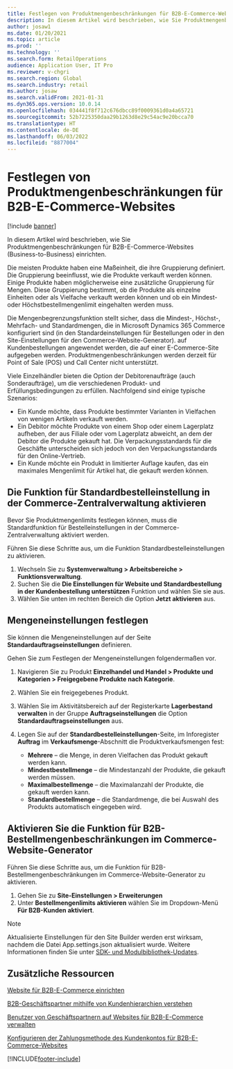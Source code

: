 ```yaml
---
title: Festlegen von Produktmengenbeschränkungen für B2B-E-Commerce-Websites
description: In diesem Artikel wird beschrieben, wie Sie Produktmengenbeschränkungen für B2B-E-Commerce-Websites (Business-to-Business) einrichten.
author: josaw1
ms.date: 01/20/2021
ms.topic: article
ms.prod: ''
ms.technology: ''
ms.search.form: RetailOperations
audience: Application User, IT Pro
ms.reviewer: v-chgri
ms.search.region: Global
ms.search.industry: retail
ms.author: josaw
ms.search.validFrom: 2021-01-31
ms.dyn365.ops.version: 10.0.14
ms.openlocfilehash: 034441f8f712c676dbcc89f0009361d0a4a65721
ms.sourcegitcommit: 52b7225350daa29b1263d8e29c54ac9e20bcca70
ms.translationtype: HT
ms.contentlocale: de-DE
ms.lasthandoff: 06/03/2022
ms.locfileid: "8877004"
---
```

# <a name="set-product-quantity-limits-for-b2b-e-commerce-sites"></a>Festlegen von Produktmengenbeschränkungen für B2B-E-Commerce-Websites

[!include [banner](../../includes/banner.md)]

In diesem Artikel wird beschrieben, wie Sie Produktmengenbeschränkungen für B2B-E-Commerce-Websites (Business-to-Business) einrichten.

Die meisten Produkte haben eine Maßeinheit, die ihre Gruppierung definiert. Die Gruppierung beeinflusst, wie die Produkte verkauft werden können. Einige Produkte haben möglicherweise eine zusätzliche Gruppierung für Mengen. Diese Gruppierung bestimmt, ob die Produkte als einzelne Einheiten oder als Vielfache verkauft werden können und ob ein Mindest- oder Höchstbestellmengenlimit eingehalten werden muss.

Die Mengenbegrenzungsfunktion stellt sicher, dass die Mindest-, Höchst-, Mehrfach- und Standardmengen, die in Microsoft Dynamics 365 Commerce konfiguriert sind (in den Standardeinstellungen für Bestellungen oder in den Site-Einstellungen für den Commerce-Website-Generator). auf Kundenbestellungen angewendet werden, die auf einer E-Commerce-Site aufgegeben werden. Produktmengenbeschränkungen werden derzeit für Point of Sale (POS) und Call Center nicht unterstützt.

Viele Einzelhändler bieten die Option der Debitorenaufträge (auch Sonderaufträge), um die verschiedenen Produkt- und Erfüllungsbedingungen zu erfüllen. Nachfolgend sind einige typische Szenarios:

- Ein Kunde möchte, dass Produkte bestimmter Varianten in Vielfachen von wenigen Artikeln verkauft werden.
- Ein Debitor möchte Produkte von einem Shop oder einem Lagerplatz aufheben, der aus Filiale oder vom Lagerplatz abweicht, an dem der Debitor die Produkte gekauft hat. Die Verpackungsstandards für die Geschäfte unterscheiden sich jedoch von den Verpackungsstandards für den Online-Vertrieb.
- Ein Kunde möchte ein Produkt in limitierter Auflage kaufen, das ein maximales Mengenlimit für Artikel hat, die gekauft werden können.

## <a name="turn-on-the-default-order-settings-feature-in-commerce-headquarters"></a>Die Funktion für Standardbestelleinstellung in der Commerce-Zentralverwaltung aktivieren

Bevor Sie Produktmengenlimits festlegen können, muss die Standardfunktion für Bestelleinstellungen in der Commerce-Zentralverwaltung aktiviert werden.

Führen Sie diese Schritte aus, um die Funktion Standardbestelleinstellungen zu aktivieren.

1. Wechseln Sie zu **Systemverwaltung \> Arbeitsbereiche \> Funktionsverwaltung**.
1. Suchen Sie die **Die Einstellungen für Website und Standardbestellung in der Kundenbestellung unterstützen** Funktion und wählen Sie sie aus.
1. Wählen Sie unten im rechten Bereich die Option **Jetzt aktivieren** aus. 

## <a name="define-quantity-settings"></a>Mengeneinstellungen festlegen 

Sie können die Mengeneinstellungen auf der Seite **Standardauftragseinstellungen** definieren.

Gehen Sie zum Festlegen der Mengeneinstellungen folgendermaßen vor. 

1. Navigieren Sie zu Produkt **Einzelhandel und Handel \> Produkte und Kategorien \> Freigegebene Produkte nach Kategorie**.
1. Wählen Sie ein freigegebenes Produkt.
1. Wählen Sie im Aktivitätsbereich auf der Registerkarte **Lagerbestand verwalten** in der Gruppe **Auftragseinstellungen** die Option **Standardauftragseinstellungen** aus. 
1. Legen Sie auf der **Standardbestelleinstellungen**-Seite, im Inforegister **Auftrag** im **Verkaufsmenge**-Abschnitt die Produktverkaufsmengen fest:

    - **Mehrere** – die Menge, in deren Vielfachen das Produkt gekauft werden kann.
    - **Mindestbestellmenge** – die Mindestanzahl der Produkte, die gekauft werden müssen.
    - **Maximalbestellmenge** – die Maximalanzahl der Produkte, die gekauft werden kann.
    - **Standardbestellmenge** – die Standardmenge, die bei Auswahl des Produkts automatisch eingegeben wird.

## <a name="turn-on-the-b2b-order-quantity-limits-feature-in-commerce-site-builder"></a>Aktivieren Sie die Funktion für B2B-Bestellmengenbeschränkungen im Commerce-Website-Generator

Führen Sie diese Schritte aus, um die Funktion für B2B-Bestellmengenbeschränkungen im Commerce-Website-Generator zu aktivieren.

1. Gehen Sie zu **Site-Einstellungen \> Erweiterungen**
1. Unter **Bestellmengenlimits aktivieren** wählen Sie im Dropdown-Menü **Für B2B-Kunden aktiviert**. 

> [!NOTE] 
> Aktualisierte Einstellungen für den Site Builder werden erst wirksam, nachdem die Datei App.settings.json aktualisiert wurde. Weitere Informationen finden Sie unter [SDK- und Modulbibliothek-Updates](../e-commerce-extensibility/sdk-updates.md#update-the-appsettingsjson-file).

## <a name="additional-resources"></a>Zusätzliche Ressourcen

[Website für B2B-E-Commerce einrichten](set-up-b2b-site.md)

[B2B-Geschäftspartner mithilfe von Kundenhierarchien verstehen](partners-customer-hierarchies.md)

[Benutzer von Geschäftspartnern auf Websites für B2B-E-Commerce verwalten](manage-b2b-users.md)

[Konfigurieren der Zahlungsmethode des Kundenkontos für B2B-E-Commerce-Websites](payment-method.md)


[!INCLUDE[footer-include](../../includes/footer-banner.md)]
